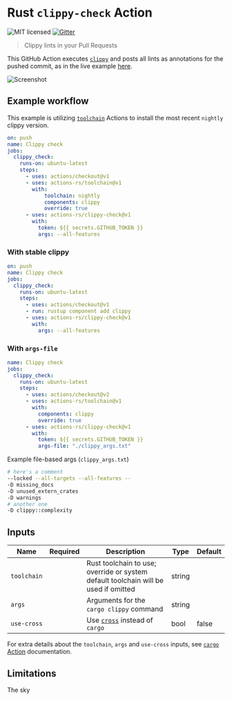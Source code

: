 # Rust `clippy-check` Action

![MIT licensed](https://img.shields.io/badge/license-MIT-blue.svg)
[![Gitter](https://badges.gitter.im/actions-rs/community.svg)](https://gitter.im/actions-rs/community)

> Clippy lints in your Pull Requests

This GitHub Action executes [`clippy`](https://github.com/rust-lang/rust-clippy)
and posts all lints as annotations for the pushed commit, as in the live example [here](https://github.com/actions-rs/example/pull/2/files).

![Screenshot](./.github/screenshot.png)

## Example workflow

This example is utilizing [`toolchain`](https://github.com/actions-rs/toolchain) Actions
to install the most recent `nightly` clippy version.

```yaml
on: push
name: Clippy check
jobs:
  clippy_check:
    runs-on: ubuntu-latest
    steps:
      - uses: actions/checkout@v1
      - uses: actions-rs/toolchain@v1
        with:
            toolchain: nightly
            components: clippy
            override: true
      - uses: actions-rs/clippy-check@v1
        with:
          token: ${{ secrets.GITHUB_TOKEN }}
          args: --all-features
```

### With stable clippy

```yaml
on: push
name: Clippy check
jobs:
  clippy_check:
    runs-on: ubuntu-latest
    steps:
      - uses: actions/checkout@v1
      - run: rustup component add clippy
      - uses: actions-rs/clippy-check@v1
        with:
          args: --all-features
```

### With `args-file`

```yaml
name: Clippy check
jobs:
  clippy_check:
    runs-on: ubuntu-latest
    steps:
      - uses: actions/checkout@v2
      - uses: actions-rs/toolchain@v1
        with:
          components: clippy
          override: true
      - uses: actions-rs/clippy-check@v1
        with:
          token: ${{ secrets.GITHUB_TOKEN }}
          args-file: "./clippy_args.txt"
```

Example file-based args (`clippy_args.txt`)

```sh
# here's a comment
--locked --all-targets --all-features -- 
-D missing_docs
-D unused_extern_crates
-D warnings
# another one
-D clippy::complexity
```

## Inputs

| Name        | Required | Description                                                                                                                            | Type   | Default |
| ------------| :------: | ---------------------------------------------------------------------------------------------------------------------------------------| ------ | --------|
| `toolchain` |          | Rust toolchain to use; override or system default toolchain will be used if omitted                                                    | string |         |
| `args`      |          | Arguments for the `cargo clippy` command                                                                                               | string |         |
| `use-cross` |          | Use [`cross`](https://github.com/rust-embedded/cross) instead of `cargo`                                                               | bool   | false   |

For extra details about the `toolchain`, `args` and `use-cross` inputs,
see [`cargo` Action](https://github.com/actions-rs/cargo#inputs) documentation.

## Limitations

The sky

